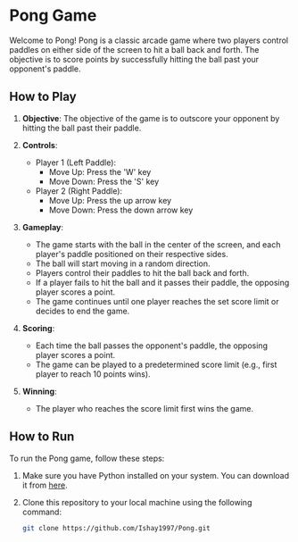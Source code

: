 # Pong Game

Welcome to Pong! Pong is a classic arcade game where two players control paddles on either side of the screen to hit a ball back and forth. The objective is to score points by successfully hitting the ball past your opponent's paddle.

## How to Play

1. **Objective**: The objective of the game is to outscore your opponent by hitting the ball past their paddle.

2. **Controls**:
   - Player 1 (Left Paddle):
     - Move Up: Press the 'W' key
     - Move Down: Press the 'S' key
   - Player 2 (Right Paddle):
     - Move Up: Press the up arrow key
     - Move Down: Press the down arrow key

3. **Gameplay**:
   - The game starts with the ball in the center of the screen, and each player's paddle positioned on their respective sides.
   - The ball will start moving in a random direction.
   - Players control their paddles to hit the ball back and forth.
   - If a player fails to hit the ball and it passes their paddle, the opposing player scores a point.
   - The game continues until one player reaches the set score limit or decides to end the game.

4. **Scoring**:
   - Each time the ball passes the opponent's paddle, the opposing player scores a point.
   - The game can be played to a predetermined score limit (e.g., first player to reach 10 points wins).

5. **Winning**:
   - The player who reaches the score limit first wins the game.

## How to Run

To run the Pong game, follow these steps:

1. Make sure you have Python installed on your system. You can download it from [here](https://www.python.org/downloads/).

2. Clone this repository to your local machine using the following command:

   ```bash
   git clone https://github.com/Ishay1997/Pong.git
